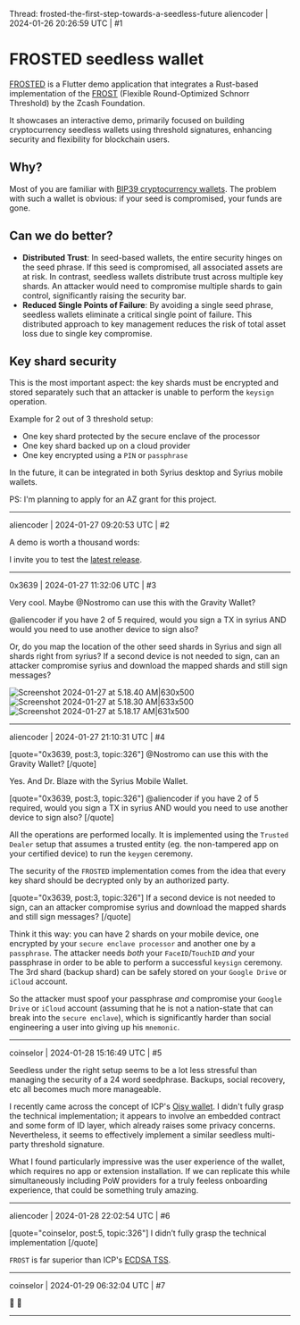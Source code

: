 Thread: frosted-the-first-step-towards-a-seedless-future
aliencoder | 2024-01-26 20:26:59 UTC | #1

# FROSTED seedless wallet

[FROSTED](https://github.com/alienc0der/frosted) is a Flutter demo application that integrates a Rust-based implementation of the [FROST](https://github.com/ZcashFoundation/frost) (Flexible Round-Optimized Schnorr Threshold) by the Zcash Foundation. 

It showcases an interactive demo, primarily focused on building cryptocurrency seedless wallets using threshold signatures, enhancing security and flexibility for blockchain users.

## Why?

Most of you are familiar with [BIP39 cryptocurrency wallets](https://www.blockplate.com/blogs/blockplate/one-seed-phrase-bip39-wallet). The problem with such a wallet is obvious: if your seed is compromised, your funds are gone.

## Can we do better?

* **Distributed Trust**: In seed-based wallets, the entire security hinges on the seed phrase. If this seed is compromised, all associated assets are at risk. In contrast, seedless wallets distribute trust across multiple key shards. An attacker would need to compromise multiple shards to gain control, significantly raising the security bar.
* **Reduced Single Points of Failure**: By avoiding a single seed phrase, seedless wallets eliminate a critical single point of failure. This distributed approach to key management reduces the risk of total asset loss due to single key compromise.

## Key shard security

This is the most important aspect: the key shards must be encrypted and stored separately such that an attacker is unable to perform the `keysign` operation.

Example for 2 out of 3 threshold setup:
- One key shard protected by the secure enclave of the processor
- One key shard backed up on a cloud provider
- One key encrypted using a `PIN` or `passphrase`

In the future, it can be integrated in both Syrius desktop and Syrius mobile wallets.

PS: I'm planning to apply for an AZ grant for this project.

-------------------------

aliencoder | 2024-01-27 09:20:53 UTC | #2

A demo is worth a thousand words:

I invite you to test the [latest release](https://github.com/alienc0der/frosted/releases/tag/master).

-------------------------

0x3639 | 2024-01-27 11:32:06 UTC | #3

Very cool.  Maybe @Nostromo can use this with the Gravity Wallet?

@aliencoder if you have 2 of 5 required, would you sign a TX in syrius AND would you need to use another device to sign also?

Or, do you map the location of the other seed shards in Syrius and sign all shards right from syrius?  If a second device is not needed to sign, can an attacker compromise syrius and download the mapped shards and still sign messages?

![Screenshot 2024-01-27 at 5.18.40 AM|630x500](upload://rIWm4alT3GGTIkJoEhjx9MDWYKp.jpeg)
![Screenshot 2024-01-27 at 5.18.30 AM|633x500](upload://hvrGsZGtaT7zs4l1qiKHPO4ZYHT.png)
![Screenshot 2024-01-27 at 5.18.17 AM|631x500](upload://cXAVzM6hOFnyaOLZ0ICGNrAidG0.png)

-------------------------

aliencoder | 2024-01-27 21:10:31 UTC | #4

[quote="0x3639, post:3, topic:326"]
@Nostromo can use this with the Gravity Wallet?
[/quote]

Yes. And Dr. Blaze with the Syrius Mobile Wallet.

[quote="0x3639, post:3, topic:326"]
@aliencoder if you have 2 of 5 required, would you sign a TX in syrius AND would you need to use another device to sign also?
[/quote]

All the operations are performed locally. It is implemented using the `Trusted Dealer` setup that assumes a trusted entity (eg. the non-tampered app on your certified device) to run the `keygen` ceremony.

The security of the `FROSTED` implementation comes from the idea that every key shard should be decrypted only by an authorized party.

[quote="0x3639, post:3, topic:326"]
If a second device is not needed to sign, can an attacker compromise syrius and download the mapped shards and still sign messages?
[/quote]

Think it this way: you can have 2 shards on your mobile device, one encrypted by your `secure enclave processor` and another one by a `passphrase`. The attacker needs *both* your `FaceID`/`TouchID` *and* your passphrase in order to be able to perform a successful `keysign` ceremony. The 3rd shard (backup shard) can be safely stored on your `Google Drive` or `iCloud` account. 

So the attacker must spoof your passphrase *and* compromise your `Google Drive` or `iCloud` account (assuming that he is not a nation-state that can break into the `secure enclave`), which is significantly harder than social engineering a user into giving up his `mnemonic`.

-------------------------

coinselor | 2024-01-28 15:16:49 UTC | #5

Seedless under the right setup seems to be a lot less stressful than managing the security of a 24 word seedphrase. Backups, social recovery, etc all becomes much more manageable.

I recently came across the concept of ICP's [Oisy wallet](https://github.com/dfinity/oisy-wallet). I didn't fully grasp the technical implementation; it appears to involve an embedded contract and some form of ID layer, which already raises some privacy concerns. Nevertheless, it seems to effectively implement a similar seedless multi-party threshold signature.

What I found particularly impressive was the user experience of the wallet, which requires no app or extension installation. If we can replicate this while simultaneously including PoW providers for a truly feeless onboarding experience, that could be something truly amazing.

-------------------------

aliencoder | 2024-01-28 22:02:54 UTC | #6

[quote="coinselor, post:5, topic:326"]
I didn’t fully grasp the technical implementation
[/quote]

`FROST` is far superior than ICP's [ECDSA TSS](https://internetcomputer.org/docs/current/developer-docs/integrations/t-ecdsa/).

-------------------------

coinselor | 2024-01-29 06:32:04 UTC | #7

:cold_face: :cold_face:

-------------------------

